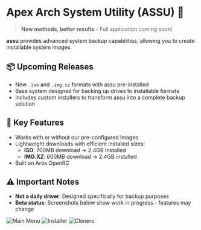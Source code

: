 # Apex Arch System Utility (ASSU) 🔄

> **New methods, better results** - Full application coming soon!  

**assu** provides advanced system backup capabilities, allowing you to create installable system images.

## 📦 Upcoming Releases
- New `.iso` and `.img.xz` formats with assu pre-installed
- Base system designed for backing up drives to installable formats
- Includes custom installers to transform assu into a complete backup solution

## 🔧 Key Features
- Works with or without our pre-configured images
- Lightweight downloads with efficient installed sizes:
  - **ISO**: 700MB download → 2.4GB installed
  - **IMG.XZ**: 600MB download → 2.4GB installed
- Built on Artix OpenRC

## ⚠️ Important Notes
- **Not a daily driver**: Designed specifically for backup purposes
- **Beta status**: Screenshots below show work in progress - features may change

      
![Main Menu](https://github.com/user-attachments/assets/bba5db4b-af10-4ff0-aa3d-e162396343a8)
![Installer](https://github.com/user-attachments/assets/09829840-b892-41a0-b5c1-87bd870e70e1)
![Cloners](https://github.com/user-attachments/assets/099ba344-b2f6-4ec8-81d6-2c20ca87fd59)



